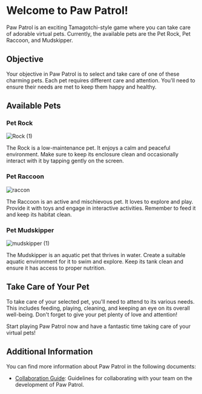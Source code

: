 # Welcome to Paw Patrol!

Paw Patrol is an exciting Tamagotchi-style game where you can take care of adorable virtual pets. Currently, the available pets are the Pet Rock, Pet Raccoon, and Mudskipper.

## Objective

Your objective in Paw Patrol is to select and take care of one of these charming pets. Each pet requires different care and attention. You'll need to ensure their needs are met to keep them happy and healthy.

## Available Pets

### Pet Rock

![Rock (1)](https://github.com/Techwise-Team-15/my_pet/assets/32272045/332aecc0-1f92-46d4-9533-9318d4468cd6)

The Rock is a low-maintenance pet. It enjoys a calm and peaceful environment. Make sure to keep its enclosure clean and occasionally interact with it by tapping gently on the screen.

### Pet Raccoon
![raccon](https://github.com/Techwise-Team-15/my_pet/assets/32272045/8685983b-bdb1-4578-a5f0-015d779d8e43)

The Raccoon is an active and mischievous pet. It loves to explore and play. Provide it with toys and engage in interactive activities. Remember to feed it and keep its habitat clean.

### Pet Mudskipper
![mudskipper (1)](https://github.com/Techwise-Team-15/my_pet/assets/32272045/10515f31-ea5f-42af-a71e-23c02542d8ec)

The Mudskipper is an aquatic pet that thrives in water. Create a suitable aquatic environment for it to swim and explore. Keep its tank clean and ensure it has access to proper nutrition.

## Take Care of Your Pet

To take care of your selected pet, you'll need to attend to its various needs. This includes feeding, playing, cleaning, and keeping an eye on its overall well-being. Don't forget to give your pet plenty of love and attention!

Start playing Paw Patrol now and have a fantastic time taking care of your virtual pets!

## Additional Information

You can find more information about Paw Patrol in the following documents:

- [Collaboration Guide](CollabGuide.md): Guidelines for collaborating with your team on the development of Paw Patrol.
<!-- - [Game Overview](Overview.md): An overview of Paw Patrol, including its features and gameplay. -->